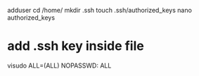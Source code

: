   adduser <username>
  cd /home/<username>
  mkdir .ssh
  touch .ssh/authorized_keys
  nano authorized_keys
  # add .ssh key inside file

  visudo
  <username> ALL=(ALL) NOPASSWD: ALL
